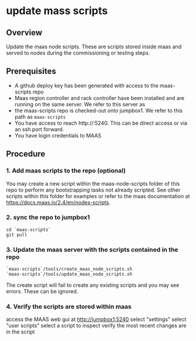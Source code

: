 # update mass scripts

## Overview
Update the maas node scripts.  These are scripts stored inside maas and served to nodes during the commissioning or testing steps.

## Prerequisites
* A github deploy key has been generated with access to the maas-scripts repo
* Maas region controller and rack controller have been installed and are running on the same server.   We refer to this server as <jumpbox1>
* the maas-scripts repo is checked-out onto jumpbox1.  We refer to this path as `maas-scripts`
* You have access to reach http://<jumpbox1>:5240.  This can be direct access or via an ssh port forward.
* You have login credentials to MAAS

## Procedure

### 1. Add maas scripts to the repo (optional)

You may create a new script within the maas-node-scripts folder of this repo to perform any bootstrapping tasks not already scripted.  See other scripts within this folder for examples or refer to the maas documentation at https://docs.maas.io/2.4/en/nodes-scripts.

### 2. sync the repo to jumpbox1
```
cd `maas-scripts`
git pull
```

### 3. Update the maas server with the scripts contained in the repo
```
`maas-scripts`/tools/create_maas_node_scripts.sh
`maas-scripts`/tools/update_maas_node_scripts.sh
```
The create script will fail to create any existing scripts and you may see errors.  These can be ignored.


### 4. Verify the scripts are stored within maas

access the MAAS web gui at <http://jumpbox1:5240>
select "settings"
select "user scripts"
select a script to inspect
verify the most recent changes are in the script
```

